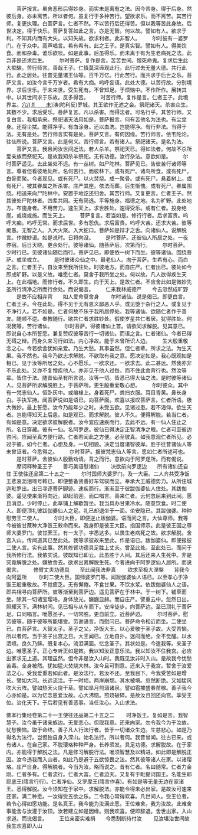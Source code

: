 <!-- { "loadSidebar": true } -->
　　菩萨报言。虽舍恶形后得妙身。而实未是离有之法。因今苦身。得于后身。然彼后身。亦未离苦。所以者何。虽复行于多种苦行。望欲求乐。而不离苦。其苦行师。复更执理。白菩萨言。仁者不然。不以苦行后还得苦。但以我等苦此身故。后世决定。得于快乐。菩萨复答如此之言。亦是无智。何以故。譬如有人。欲求于利。不知其内而有大失。以知失故。欲求利者。此非智人。
　　尔时彼有一婆罗门。在于众中。高声唱言。希有希有。此之王子。是真实智。譬如有人。得美饮食。而和杂毒。谁乐欲啖。如是此事。后虽得乐。而未离于有为生老病死之法。此岂非是还求后生。
　　尔时菩萨。复作是言。苦苦世间。憎死命鬼。复求后生此大痴騃。苦行师言。善哉王子。仁慎莫深谛观此行。此行过去无量大德。共行此行。此之居处。往昔无量诸王仙等。百千万亿。行此苦行。而共求于后世之乐。菩萨又言。如汝今言千万岁者。希有大痴。呜呼妄语。此处大德。以苦行故。分别境界。求后世乐。于未来世。受生死有。不曾知足。于烦恼中。不作所作。展转其中。以其世间求于乐故。反多得苦。
　　时苦行师。复作是言。仁者王子。此境界主。[穴/(爿　　未)](亡私反)洟(陀利反)罗城。其王欲作无遮之会。祭祀诸天。杀害众生。其数不少。求后受乐。菩萨复言。凡以杀害。而得法者。可名行乎。其苦行师。又复白言。我相承来。祭祀诸天法用如是。菩萨报言。何有苦他名为法也。有尘坌身。还将尘拭。能得净乎。有血涂身。还以血洗。岂能得净。有行非法。当得于法。无有是处。苦行师言实有是处。菩萨又言。有何因缘。苦行师言。依韦陀论。往仙所说。菩萨又言。此是何义。苦行师言。若有诸人。祭祀诸天。是名为法。
　　菩萨又言。我且问汝世间近法。若人杀羊。祭祀天已。得如法者。何故不杀所爱亲族而祭祀天。是故我知杀羊祭祀。无有功德。汝行杂法。意欲如是。
　　尔时菩萨遥见。去此坐处不远。有一丛树。如尸陀林。菩萨见已。告彼苦行诸师等言。尊者但看彼地处所。名何苦行。而彼林下。或有死尸。诸鸟所食。或有死尸。白骨而聚。今者现见。或有死尸。以火焚烧。成一聚骨。或有死尸。悬着树上。或有死尸。被其眷属之所杀害。庄严其座。依法而葬。后生惭愧。或有死尸。眷属围绕。相送来向尸陀林中。安置于地讫还归舍。其苦行师。又复更言。仁者王子。然其彼处尸陀林者。四辈共同。无有简选。平等施身。福德之地。名为旷野。此处地方。布施身者。不用苦力。速生天上。求世胜处。速得受乐。或有仁者。投身绝崖。或烧或施。而生天上。
　　菩萨复言。若当如是。修行行者。后求富贵。呜呼大痴。呜呼无常。而求后世。多有怨仇。求后富贵。呜呼大苦。还求大苦。彼等痴愚。无智之人。入大火聚。入大蛇口。菩萨如是辩才之舌。向诸仙人。说解脱言。作微妙语。如是说时。日将向没。
　　是时菩萨。还彼仙人所居之处。一夜停宿。后日天晓。更余处行。彼等诸仙。随菩萨后。次第而行。
　　尔时菩萨。少时行已。见彼诸仙随后而行。菩萨见已。即便依一树下而坐。彼等诸仙。围绕菩萨。或坐或立。
　　是时彼诸众仙之中。最老仙人。向于菩萨。生希有心。而白之言。仁者王子。自汝来至我所住处。时彼地方。而自庄严。仁者出已。彼处如今即成旷野。以是义故。唯愿仁者。莫舍于我所坐之处。何以故。凡人欲得疾生天上。在此福地。而修行者。不久即生。向于天上。是故仁者。不应舍此如是微妙先圣所行清净之所而行余处。而说偈言。
　　仁来我林威德严　　今去忽然成旷野
　　是故不应相弃背　　如人爱命莫舍身
　　尔时诸仙。说是偈已。即更白言。仁者王子。今在此处。得不见于无有恩义鄙恶人乎。或见堕于杂行之人。或复见于不净行人。若不如是。仁者何故不乐于我所居停处。我等诸仙。欲随仁者作于善友。随顺不逆。奉教随行。欲共仁者求胜妙处。假使岁星共仁者居。犹得胜处。何况我等。苦行诸仙。
　　尔时菩萨。得彼诸仙上首。请欲同求解脱。见其意已。即说自心本所誓愿。兼复赞叹彼等苦行一切诸仙。而语之言。仁者诸仙。今者已得无碍之辩。而身久来习行如法。内心净故。能于未曾所识人边。
　　生大殷重敬念之心。今若欲舍犹如亲爱。乃生大愁。其事虽然。但仁者辈。所求之法。为生天果。我不然也。我今乃欲志求解脱。不欲取有我之意。愿决定如是。我心既观如是相已。见于汝等所居之处。心不愿乐。一欲求还。一欲求去。此二甚远。然我亦非不乐此处。又亦不复憎疾他人。亦非见于他人过咎。而不住此舍背行也。然汝等辈。皆住于法。随昔仙圣有所言说。汝等一切。皆悉已得大仙之法。是时彼等诸仙人。见菩萨所求解脱胜上。于菩萨所。更生殷重爱敬心想。
　　尔时彼众。其中有一梵志仙人。恒卧灰中。或编椽上。身着死尸。粪扫衣服。耳目青黄。鼻长身白。手执军持。闻菩萨说如是语已。向菩萨面。欢喜以报叹菩萨言。仁者所语。极大微妙。最上誓愿。汝今乃能年少之时。未受五欲。见诸过患。若不渴仰。欲生天者。岂能得知天上后患。如是观已。而求解脱。彼人不久。便得解脱。若当仁者。有如是意。决定欲求彼解脱者。汝今宜应速疾而行。去此不远。有一仙人住止之所。名日穿藏。彼有一仙。名阿罗逻。彼仙已得决定正智清净之眼。仁者可至彼边咨问。应闻至真方便行路。仁者若闻此之方便。必至彼真。如我意观仁者所见。必过于彼。如今仁者。心想及身。一切相貌。决定当度诸智彼岸。胜于往昔诸仙人等未曾证者。今悉得之。
　　尔时菩萨。报彼梵志仙人等言。愿如仁者所述可也。
　　是时菩萨。舍彼仙人殷勤劝请。背之而行。意欲向于阿罗逻所。而有偈说。
　　摩诃释种圣王子　　善巧美语慰诸仙
　　决欲前向罗逻边　　所有诸仙还自住
王使往还品第二十五之一
　　尔时国师大婆罗门。及一大臣。二人齐共受净饭王悲哀沥泪啼号敕已。即便整备贤善好车驾驭而立。奉承大王威德势力。从所住城迦毗罗出。出已寻逐菩萨脚迹。速疾而行。渐渐至于彼跋伽婆仙人住处。其跋伽婆。遥见使来渐将向近。即起前迎。而口唱言。善来仁者。云何忽屈来到此间。愿且消息。少时停止。此草铺上解歇暂坐。我当具办甘果冷水。随意饮食。时二使人。即便顶礼彼跋伽婆仙人之足。礼已却退坐于一面。坐安隐已。其跋伽婆。种种慰劳王二使人。
　　尔时大臣。即便逆止跋伽婆。语而问之言。大仙尊师。我等今被彼甘蔗种大净饭王敕命而来。我身即是彼王大臣。指国师示。此是彼王国之尊师大婆罗门。彼甘蔗王。有一太子。字悉达多。以畏生老病死之故。欲求解脱。舍宫入山。传闻道其已至此处。我等求彼故来至此。作是语已。跋伽婆仙。即便报彼二使人言。实有此事。然其修臂功德具足胜上丈夫。曾至此处。至此处已。而问于我所修行法。我依实说。彼既知已即云。此虽胜于人间。其后还来入生死中。非是究竟解脱之处。嫌故舍去。欲求出离解脱生死。今者进向于阿罗逻仙人居所。而说偈言。
　　修臂丈夫功德具　　至此闻我法非真
　　欲求至极大涅槃　　背我今向阿蓝所
　　尔时二使大臣。国师婆罗门等。闻跋伽婆仙人语已。以至孝心于净饭王殷重敬故。不觉疲乏。无有懈倦。不食甘果。不饮水浆。依跋伽婆仙人之语。即共相寻向菩萨所。彼等渐至到菩萨边。遥见菩萨在于林中。于一树下。铺草而坐。除其一切诸宝璎珞。身体放光。巍巍显赫。而自庄严。譬重云中。忽然日出。照耀天下。满林树间。见已相与从车而下。安庠徒步。向菩萨边。至已顶礼于菩萨足。口同唱言。唯愿圣子。一切常胜。更自前立。近菩萨边。
　　尔时菩萨。慰劳彼等。随于彼等所能堪受。劳谢语言。而慰问已。菩萨命令相近而坐。二使坐已。白菩萨言。大智太子。圣子之父。净饭大王。以心爱敬于圣子故。大受苦恼。所以者何。当于圣子出宫之日。大王闻已。立地自扑。迷闷而绝。全不觉醒。以水洒喷。良久乃稣。既复本心。流泪满面。忆念圣子。其状如是。今遣我等。来圣子边。唯愿圣子。正心专听正如是敕。我以知汝正意乐法。我以知汝不住我宫。必应出家求无上道。其理虽然。但今非是汝入山时。我既见汝非时入山。是故我今忧愁苦毒。全身被然。犹如猛火焚烧大林。汝今且可割意。还来入于我宫。暂舍于汝爱法之心。受我爱重若如此者。是汝法行。若汝不还。至我目下。今我受苦如是增长。譬如大河。长远流注。于一时顷。两岸崩颓。其水被填。忽然断绝。又如猛风吹大云阵。譬如热天火烧干草。譬如旱月煎涸诸泉。譬如雹摧盛春苗稼。善子我今心亦如是。以为忆念恩爱汝故。心大沸恼。煎烧破碎。是故汝且回还向宫。享受王位。治化天下。于后若见有善恶事。当任汝心。入山求法。





佛本行集经卷第二十一王使往还品第二十五之二
　　时净饭王。复如是言。我智慧子。汝今虽于诸亲族边。无爱恋心。但取我意。还来向家。勿令我今为于汝故。忧愁懊恼。取于命终。善子凡人行法行者。皆于一切诸众生边。生慈悲心。如是乃得名为法行。岂但独自身入深山。始名法行。所以者何。我昔曾闻。往古已来。或有诸人。在自己家。不脱璎珞种种严身。长养须发。具足功德。求解脱故。在于家内。亦能得于解脱之法。凡是修习解脱行法。唯须智慧及以精进。如此即是解脱正因。汝今违我而入山者。如此乃是避于五欲惊畏之法。然其彼等诸人在家。以诸璎珞。庄严自身。得解脱者。今当为汝。略而说之。昔有仁者。名曰随常。仁者力金刚。仁者多有。仁者流行。仁者大富。仁者边天。又复有于毗提诃国王。名能生耶耶底王(隋言行行)。仁者净仙。又罗摩王(隋言作喜)。有如是等无量无边在家诸王。悉得解脱。汝今须知在于家中。求解脱法。亦能令得未必出家。是故汝可速来还家。满二种愿。一汝得受五欲之乐。二令我心常得欢喜。凡世间人。受王位者。若令心得如愿功能。是名真王。我今能为汝满此愿。王位难舍。我为汝故。此难舍事能舍与汝灌于汝顶。汝若建立如是因缘。则我欢喜。便即辞退。舍世出家。入山求道。而说偈言。
　　王位亲密实难捐　　今悉割断持付汝
　　见汝堪治世间故　　我生欢喜即入山
